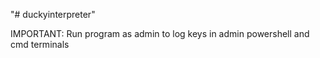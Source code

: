 "# duckyinterpreter" 

IMPORTANT: Run program as admin to log keys in admin powershell and cmd terminals
 